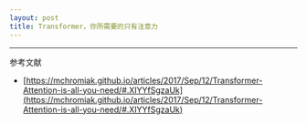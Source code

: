```yaml
---
layout: post
title: Transformer，你所需要的只有注意力
---
```



---
参考文献
- [https://mchromiak.github.io/articles/2017/Sep/12/Transformer-Attention-is-all-you-need/#.XIYYfSgzaUk](https://mchromiak.github.io/articles/2017/Sep/12/Transformer-Attention-is-all-you-need/#.XIYYfSgzaUk)
